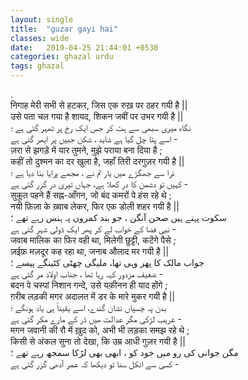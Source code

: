 ```yaml
---
layout: single
title:  "guzar gayi hai"
classes: wide
date:   2019-04-25 21:44:01 +0530
categories: ghazal urdu
tags: ghazal
---
```

.<br>
निगाह मेरी सभी से हटकर, जिस एक रुख़ पर ठहर गयी है ||<br>
उसे पता चल गया है शायद, शिकन जबीं पर उभर गयी है ||<br>
نگاہ میری سبھی سے ہٹ کر جس ایک رخ پر ٹھہر  گئی ہے ؛<br>
اسے پتا چل گیا ہے شاید ، شکن جبیں پر ابھر گئی ہے -<br>
ज़रा से झगड़े में यार तुमने,  मुझे पराया बना दिया है ; <br>
कहीं तो दुश्मन का दर खुला है, जहाँ तिरी दरगुज़र गयी है ||<br>
ذرا سے جھگڑے میں یار تم نے ، مجھے پرایا بنا دیا ہے ؛<br>
کہیں تو دشمن کا در  کھلا ہے، جہاں تیری در گزر گئی ہے -<br>
सुकूत पहने हैं सह्न-आँगन, जो बंद कमरों पे हंस रहे थे ;<br>
नयी फ़िज़ा के ख़्वाब लेकर, फिर एक डोली शहर गयी है ||<br>
سکوت پہنے ہیں صحن آنگن ، جو بند کمروں پہ ہنس رہے تھے ؛<br>
نیی فضا کے خواب لے کر پھر ایک ڈولی شہر گئی ہے -<br>
जवाब मालिक का फिर वही था, मिलेगी छुट्टी, कटेंगे पैसे ;<br>
ज़ईफ़ मज़दूर कह रहा था, जनाब औलाद मर गयी है ||<br>
جواب مالک کا پھر وہی تھا، ملیگی چھٹی کٹینگے پیسے ؛<br>
ضعیف مزدور کہہ رہا تھا ، جناب اولاد مر گئی ہے -<br>
बदन पे चस्पां निशान गन्दे, उसे यक़ीनन ही याद होंगे ;<br>
ग़रीब लड़की मगर अदालत में डर के मारे मुकर गयी है ||<br>
بدن پہ چسپاں نشان گندے، اسے یقیناً ہی یاد ہونگے ؛<br>
غریب لڑکی مگر عدالت میں ڈر کے مارے مکر گئی ہے -<br>
मगन जवानी की रौ में ख़ुद को, अभी भी लड़का समझ रहे थे ;<br>
किसी से अंकल सुना तो देखा, कि उम्र आधी गुज़र गयी है ||<br>
مگن جوانی کی رو میں خود کو ، ابھی بھی لڑکا سمجھ رہے تھے ؛<br>
کسی سے انکل سنا تو دیکھا کہ عمر آدھی گزر گئی ہے -<br>

